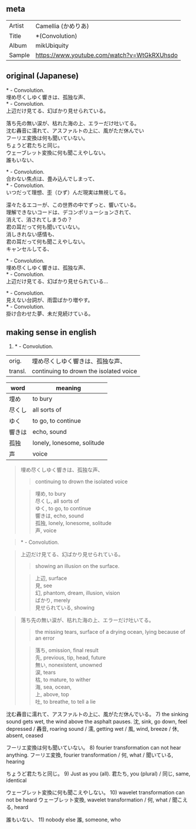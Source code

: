 ## meta

|        |                                             |
| ------ | ------------------------------------------- |
| Artist | Camellia (かめりあ)                         |
| Title  | \*(Convolution)                             |
| Album  | mikUbiquity                                 |
| Sample | https://www.youtube.com/watch?v=WtGkRXUhsdo |

## original (Japanese)

\* - Convolution.  
埋め尽くしゆく響きは、孤独な声、  
\* - Convolution.  
上辺だけ見てる、幻ばかり見せられている。

落ち先の無い涙が、枯れた海の上、エラーだけ吐いてる。  
沈む轟音に濡れて、アスファルトの上に、風がただ休んでい  
フーリエ変換は何も聞いていない。  
ちょうど君たちと同じ。  
ウェーブレット変換に何も聞こえやしない。  
誰もいない、

\* - Convolution.  
合わない焦点は、畳み込んでしまって、  
\* - Convolution.  
いつだって理想、歪（ひず）んだ現実は無視してる。

濛々たるエコーが、この世界の中でずっと、響いている。  
理解できないコードは、デコンポリューションされて、  
消えて、消されてしまうの？  
君の耳だって何も聞いていない。  
消しきれない感情も、  
君の耳だって何も聞こえやしない。  
キャンセルしてる、

\* - Convolution.  
埋め尽くしゆく響きは、孤独な声、  
\* - Convolution.  
上辺だけ見てる、幻ばかり見せられている…

\* - Convolution.  
見えない台詞が、雨雲ばかり増やす。  
\* - Convolution.  
掛け合わせた夢、未だ見続けている。

## making sense in english

1. \* - Convolution.

|         |                                        |
| ------- | -------------------------------------- |
| orig.   | 埋め尽くしゆく響きは、孤独な声、       |
| transl. | continuing to drown the isolated voice |

| word   | meaning                    |
| ------ | -------------------------- |
| 埋め   | to bury                    |
| 尽くし | all sorts of               |
| ゆく   | to go, to continue         |
| 響きは | echo, sound                |
| 孤独   | lonely, lonesome, solitude |
| 声     | voice                      |

> 埋め尽くしゆく響きは、孤独な声、
>
> > continuing to drown the isolated voice
>
> > 埋め, to bury  
> > 尽くし, all sorts of  
> > ゆく, to go, to continue  
> > 響きは, echo, sound  
> > 孤独, lonely, lonesome, solitude  
> > 声, voice

> \* - Convolution.

> 上辺だけ見てる、幻ばかり見せられている。
>
> > showing an illusion on the surface.
>
> > 上辺, surface  
> > 見, see  
> > 幻, phantom, dream, illusion, vision  
> > ばかり, merely  
> > 見せられている, showing

> 落ち先の無い涙が、枯れた海の上、エラーだけ吐いてる。
>
> > the missing tears, surface of a drying ocean, lying because of an error
>
> > 落ち, omission, final result  
> > 先, previous, tip, head, future  
> > 無い, nonexistent, unowned  
> > 涙, tears  
> > 枯, to mature, to wither  
> > 海, sea, ocean,  
> > 上, above, top  
> > 吐, to breathe, to tell a lie

沈む轟音に濡れて、アスファルトの上に、風がただ休んでいる。 7) the sinking sound gets wet, the wind above the asphalt pauses.
沈, sink, go down, feel depressed /
轟音, roaring sound /
濡, getting wet /
風, wind, breeze /
休, absent, ceased

フーリエ変換は何も聞いていない。 8) fourier transformation can not hear anything.
フーリエ変換, fourier transformation /
何, what /
聞いている, hearing

ちょうど君たちと同じ。 9) Just as you (all).
君たち, you (plural) /
同じ, same, identical

ウェーブレット変換に何も聞こえやしない。 10) wavelet transformation can not be heard
ウェーブレット変換, wavelet transformation /
何, what /
聞こえる, heard

誰もいない、 11) nobody else
誰, someone, who
